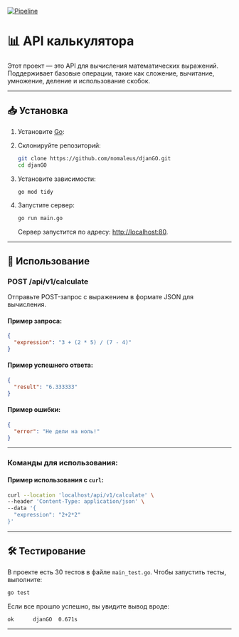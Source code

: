 [![Pipeline](https://github.com/Nomaleus/djanGO/actions/workflows/go.yml/badge.svg)](https://github.com/Nomaleus/djanGO/actions/workflows/go.yml) 
# 📊 **API калькулятора**

Этот проект — это API для вычисления математических выражений. Поддерживает базовые операции, такие как сложение, вычитание, умножение, деление и использование скобок.

---

## 📥 Установка
1. Установите [Go](https://go.dev/doc/install):

2. Склонируйте репозиторий:
   ```bash
   git clone https://github.com/nomaleus/djanGO.git
   cd djanGO
   ```

3. Установите зависимости:
   ```bash
   go mod tidy
   ```

4. Запустите сервер:
   ```bash
   go run main.go
   ```

   Сервер запустится по адресу: [http://localhost:80](http://localhost:80).

---

## 🚀 Использование

### **POST /api/v1/calculate**

Отправьте POST-запрос с выражением в формате JSON для вычисления.

#### Пример запроса:
```json
{
  "expression": "3 + (2 * 5) / (7 - 4)"
}
```

#### Пример успешного ответа:
```json
{
  "result": "6.333333"
}
```

#### Пример ошибки:
```json
{
  "error": "Не дели на ноль!"
}
```

---

### Команды для использования:

#### Пример использования с `curl`:
```bash
curl --location 'localhost/api/v1/calculate' \
--header 'Content-Type: application/json' \
--data '{
  "expression": "2+2*2"
}'
```

---

## 🛠 Тестирование

В проекте есть 30 тестов в файле `main_test.go`. Чтобы запустить тесты, выполните:

```bash
go test
```

Если все прошло успешно, вы увидите вывод вроде:
```
ok  	djanGO	0.671s
```

---